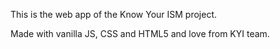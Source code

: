 This is the web app of the Know Your ISM project.

Made with vanilla JS, CSS and HTML5 and love from KYI team.
